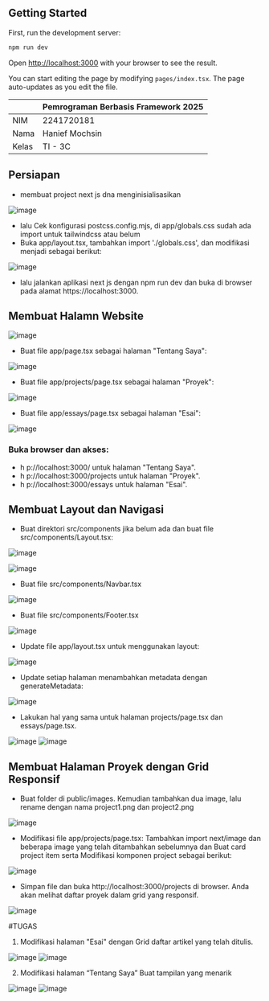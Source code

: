 ## Getting Started

First, run the development server:

```bash
npm run dev
```

Open [http://localhost:3000](http://localhost:3000) with your browser to see the result.

You can start editing the page by modifying `pages/index.tsx`. The page auto-updates as you edit the file.

|  | Pemrograman Berbasis Framework 2025 |
|--|--|
| NIM |  2241720181 |
| Nama |  Hanief Mochsin |
| Kelas | TI - 3C |

## Persiapan 

* membuat project next js dna menginisialisasikan

![image](https://github.com/user-attachments/assets/e04eeaf7-41c6-48e5-9d3c-2ec401945429)

* lalu Cek konfigurasi postcss.config.mjs, di app/globals.css sudah ada import untuk tailwindcss atau belum
* Buka app/layout.tsx, tambahkan import './globals.css', dan modifikasi menjadi sebagai berikut: 

![image](https://github.com/user-attachments/assets/0c66a216-36e1-4e4f-8352-d5be2efb99c2)

* lalu jalankan aplikasi next js dengan npm run dev dan buka di browser pada alamat https://localhost:3000.

## Membuat Halamn Website 

![image](https://github.com/user-attachments/assets/6868b5eb-466c-4938-a748-add668898f71)

* Buat file app/page.tsx sebagai halaman "Tentang Saya":

![image](https://github.com/user-attachments/assets/12ff61e7-7ac9-4cfe-ab2f-86cdb7aea6fa)

* Buat file app/projects/page.tsx sebagai halaman "Proyek":

![image](https://github.com/user-attachments/assets/98f6c7e2-bde8-4a23-9761-73a28c5d73c5)

* Buat file app/essays/page.tsx sebagai halaman "Esai":

![image](https://github.com/user-attachments/assets/f8c4004a-cafe-4a70-8357-fb711a50fd61)

### Buka browser dan akses: 
* h p://localhost:3000/ untuk halaman "Tentang Saya". 
* h p://localhost:3000/projects untuk halaman "Proyek". 
* h p://localhost:3000/essays untuk halaman "Esai".

## Membuat Layout dan Navigasi
* Buat direktori src/components jika belum ada dan buat file src/components/Layout.tsx:

![image](https://github.com/user-attachments/assets/7877cd45-7b73-44f4-a422-fdf0883d1eb4)

![image](https://github.com/user-attachments/assets/2e1f8d76-8a25-4cec-8cd5-8f560d7615ac)

* Buat file src/components/Navbar.tsx

![image](https://github.com/user-attachments/assets/ff97f46b-1970-47fe-83e1-e7c0f9bb91ab)

* Buat file src/components/Footer.tsx

![image](https://github.com/user-attachments/assets/0bcdfb43-c466-45f9-a180-0f0bd7af6630)

* Update file app/layout.tsx untuk menggunakan layout:

![image](https://github.com/user-attachments/assets/3efcc925-cc60-4bff-9a9f-34be03a8159b)

* Update setiap halaman menambahkan metadata dengan generateMetadata:

![image](https://github.com/user-attachments/assets/123da507-b995-42c3-ba47-b46e95bce105)

* Lakukan hal yang sama untuk halaman projects/page.tsx dan essays/page.tsx.

![image](https://github.com/user-attachments/assets/c642f203-3a62-4866-bff4-b74ae8916148)
![image](https://github.com/user-attachments/assets/80c9bb76-a6f2-45da-8b58-21efb365843f)

## Membuat Halaman Proyek dengan Grid Responsif
* Buat folder di public/images. Kemudian tambahkan dua image, lalu rename dengan nama 
project1.png dan project2.png 

![image](https://github.com/user-attachments/assets/8c531070-5beb-4b00-9aa4-d687d4fb683e)

* Modifikasi file app/projects/page.tsx: 
Tambahkan import next/image dan beberapa image yang telah ditambahkan sebelumnya dan Buat card project item serta Modifikasi komponen project sebagai berikut: 

![image](https://github.com/user-attachments/assets/fb4612a2-8bd6-46f9-b8f9-e98cbcd8dfd6)

* Simpan file dan buka http://localhost:3000/projects di browser. Anda akan melihat daftar proyek 
dalam grid yang responsif.

![image](https://github.com/user-attachments/assets/7d8a438b-0c2c-4075-ad82-93543a4a177c)

#TUGAS

1. Modifikasi halaman "Esai" dengan Grid daftar artikel yang telah ditulis.

![image](https://github.com/user-attachments/assets/f5352bb6-7c60-44f1-9e58-d8c8db1a50ee)
![image](https://github.com/user-attachments/assets/318fb35d-97df-4ab1-9199-048b0fd6fdee)
 
2. Modifikasi halaman “Tentang Saya” Buat tampilan yang menarik  

![image](https://github.com/user-attachments/assets/502d36b8-de4e-4ba0-bbf2-5aaabd94bcd8)
![image](https://github.com/user-attachments/assets/0cd43527-f46f-4982-ad31-8b1e288554ed)









